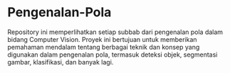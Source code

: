 # Pengenalan-Pola
Repository ini memperlihatkan setiap subbab dari pengenalan pola dalam bidang Computer Vision. Proyek ini bertujuan untuk memberikan pemahaman mendalam tentang berbagai teknik dan konsep yang digunakan dalam pengenalan pola, termasuk deteksi objek, segmentasi gambar, klasifikasi, dan banyak lagi.
